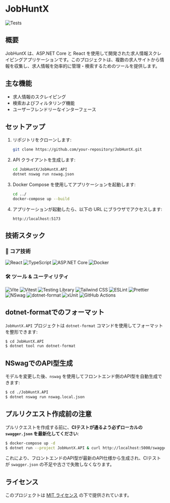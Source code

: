 # JobHuntX

![Tests](https://github.com/ryotaro-tanaka/JobHuntX/actions/workflows/ci.yml/badge.svg)

## 概要
JobHuntX は、ASP.NET Core と React を使用して開発された求人情報スクレイピングアプリケーションです。このプロジェクトは、複数の求人サイトから情報を収集し、求人情報を効率的に管理・検索するためのツールを提供します。

## 主な機能
- 求人情報のスクレイピング
- 検索およびフィルタリング機能
- ユーザーフレンドリーなインターフェース

## セットアップ
1. リポジトリをクローンします:
    ```bash
    git clone https://github.com/your-repository/JobHuntX.git
    ```
2. API クライアントを生成します:
    ```bash
    cd JobHuntX/JobHuntX.API
    dotnet nswag run nswag.json
    ```
3. Docker Compose を使用してアプリケーションを起動します:
    ```bash
    cd ../
    docker-compose up --build
    ```
4. アプリケーションが起動したら、以下の URL にブラウザでアクセスします:
    ```
    http://localhost:5173
    ```

## 技術スタック

### 🧱 コア技術

![React](https://img.shields.io/badge/React--blue?logo=react&logoColor=white)
![TypeScript](https://img.shields.io/badge/TypeScript--blue?logo=typescript&logoColor=white)
![ASP.NET Core](https://img.shields.io/badge/ASP.NET%20Core--blue?logo=dotnet&logoColor=white)
![Docker](https://img.shields.io/badge/Docker--blue?logo=docker&logoColor=white)

### 🛠️ ツール & ユーティリティ

![Vite](https://img.shields.io/badge/Vite--blue?logo=vite&logoColor=white)
![Vitest](https://img.shields.io/badge/Vitest--blue?logo=vitest&logoColor=white)
![Testing Library](https://img.shields.io/badge/Testing%20Library--blue?logo=testinglibrary&logoColor=white)
![Tailwind CSS](https://img.shields.io/badge/Tailwind%20CSS--blue?logo=tailwindcss&logoColor=white)
![ESLint](https://img.shields.io/badge/ESLint--blue?logo=eslint&logoColor=white)
![Prettier](https://img.shields.io/badge/Prettier--blue?logo=prettier&logoColor=white)
![NSwag](https://img.shields.io/badge/NSwag--blue?logo=openapiinitiative&logoColor=white)
![dotnet-format](https://img.shields.io/badge/dotnet%20format--blue?logo=dotnet&logoColor=white)
![xUnit](https://img.shields.io/badge/xUnit--blue?logo=.net&logoColor=white)
![GitHub Actions](https://img.shields.io/badge/GitHub%20Actions--blue?logo=githubactions&logoColor=white)

## dotnet-formatでのフォーマット

`JobHuntX.API` プロジェクトは `dotnet-format` コマンドを使用してフォーマットを整形できます:

```bash
$ cd JobHuntX.API
$ dotnet tool run dotnet-format
```

## NSwagでのAPI型生成

モデルを変更した後、`nswag` を使用してフロントエンド側のAPI型を自動生成できます:

```bash
$ cd ./JobHuntX.API
$ dotnet nswag run nswag.local.json
```

## プルリクエスト作成前の注意

プルリクエストを作成する前に、**CIテストが通るよう必ずローカルの `swagger.json` を最新化してください**:

```bash
$ docker-compose up -d
$ dotnet run --project JobHuntX.API & curl http://localhost:5000/swagger/v1/swagger.json > JobHuntX.API/swagger.json
```

これにより、フロントエンドのAPI型が最新のAPI仕様から生成され、CIテストが `swagger.json` の不足や古さで失敗しなくなります。

## ライセンス
このプロジェクトは [MIT ライセンス](./LICENSE) の下で提供されています。
